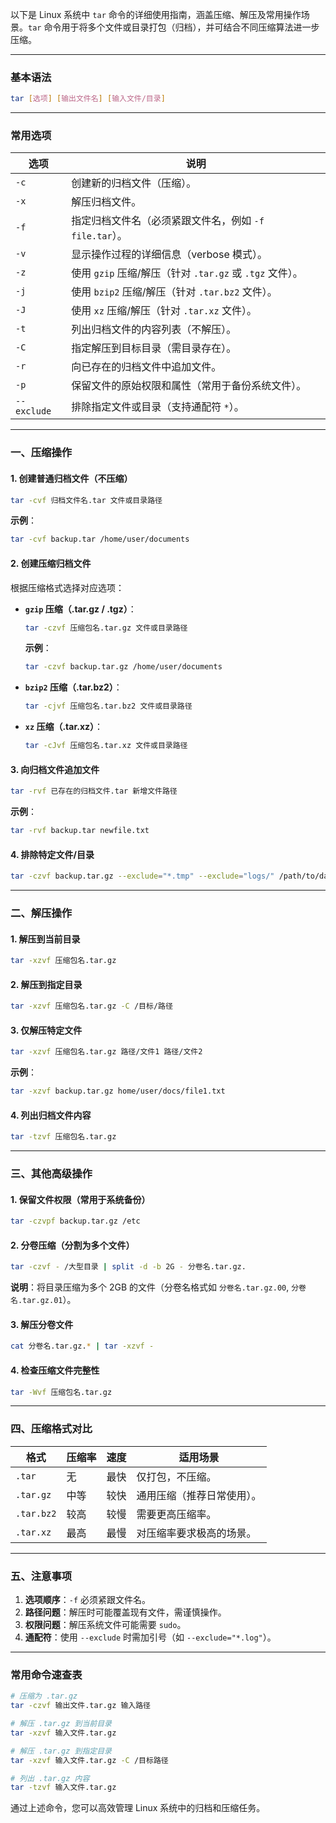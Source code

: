 以下是 Linux 系统中 `tar` 命令的详细使用指南，涵盖压缩、解压及常用操作场景。`tar` 命令用于将多个文件或目录打包（归档），并可结合不同压缩算法进一步压缩。

---

### **基本语法**
```bash
tar [选项] [输出文件名] [输入文件/目录]
```

---

### **常用选项**
| 选项 | 说明                                                                 |
|------|--------------------------------------------------------------------|
| `-c` | 创建新的归档文件（压缩）。                                               |
| `-x` | 解压归档文件。                                                         |
| `-f` | 指定归档文件名（必须紧跟文件名，例如 `-f file.tar`）。                   |
| `-v` | 显示操作过程的详细信息（verbose 模式）。                                 |
| `-z` | 使用 `gzip` 压缩/解压（针对 `.tar.gz` 或 `.tgz` 文件）。                |
| `-j` | 使用 `bzip2` 压缩/解压（针对 `.tar.bz2` 文件）。                        |
| `-J` | 使用 `xz` 压缩/解压（针对 `.tar.xz` 文件）。                            |
| `-t` | 列出归档文件的内容列表（不解压）。                                       |
| `-C` | 指定解压到目标目录（需目录存在）。                                       |
| `-r` | 向已存在的归档文件中追加文件。                                           |
| `-p` | 保留文件的原始权限和属性（常用于备份系统文件）。                          |
| `--exclude` | 排除指定文件或目录（支持通配符 `*`）。                                   |

---

### **一、压缩操作**
#### 1. 创建普通归档文件（不压缩）
```bash
tar -cvf 归档文件名.tar 文件或目录路径
```
**示例**：
```bash
tar -cvf backup.tar /home/user/documents
```

#### 2. 创建压缩归档文件
根据压缩格式选择对应选项：
- **`gzip` 压缩（.tar.gz / .tgz）**：
  ```bash
  tar -czvf 压缩包名.tar.gz 文件或目录路径
  ```
  **示例**：
  ```bash
  tar -czvf backup.tar.gz /home/user/documents
  ```

- **`bzip2` 压缩（.tar.bz2）**：
  ```bash
  tar -cjvf 压缩包名.tar.bz2 文件或目录路径
  ```

- **`xz` 压缩（.tar.xz）**：
  ```bash
  tar -cJvf 压缩包名.tar.xz 文件或目录路径
  ```

#### 3. 向归档文件追加文件
```bash
tar -rvf 已存在的归档文件.tar 新增文件路径
```
**示例**：
```bash
tar -rvf backup.tar newfile.txt
```

#### 4. 排除特定文件/目录
```bash
tar -czvf backup.tar.gz --exclude="*.tmp" --exclude="logs/" /path/to/data
```

---

### **二、解压操作**
#### 1. 解压到当前目录
```bash
tar -xzvf 压缩包名.tar.gz
```

#### 2. 解压到指定目录
```bash
tar -xzvf 压缩包名.tar.gz -C /目标/路径
```

#### 3. 仅解压特定文件
```bash
tar -xzvf 压缩包名.tar.gz 路径/文件1 路径/文件2
```
**示例**：
```bash
tar -xzvf backup.tar.gz home/user/docs/file1.txt
```

#### 4. 列出归档文件内容
```bash
tar -tzvf 压缩包名.tar.gz
```

---

### **三、其他高级操作**
#### 1. 保留文件权限（常用于系统备份）
```bash
tar -czvpf backup.tar.gz /etc
```

#### 2. 分卷压缩（分割为多个文件）
```bash
tar -czvf - /大型目录 | split -d -b 2G - 分卷名.tar.gz.
```
**说明**：将目录压缩为多个 2GB 的文件（分卷名格式如 `分卷名.tar.gz.00`, `分卷名.tar.gz.01`）。

#### 3. 解压分卷文件
```bash
cat 分卷名.tar.gz.* | tar -xzvf -
```

#### 4. 检查压缩文件完整性
```bash
tar -Wvf 压缩包名.tar.gz
```

---

### **四、压缩格式对比**
| 格式      | 压缩率 | 速度   | 适用场景                     |
|-----------|--------|--------|----------------------------|
| `.tar`    | 无     | 最快   | 仅打包，不压缩。             |
| `.tar.gz` | 中等   | 较快   | 通用压缩（推荐日常使用）。    |
| `.tar.bz2`| 较高   | 较慢   | 需要更高压缩率。             |
| `.tar.xz` | 最高   | 最慢   | 对压缩率要求极高的场景。      |

---

### **五、注意事项**
1. **选项顺序**：`-f` 必须紧跟文件名。
2. **路径问题**：解压时可能覆盖现有文件，需谨慎操作。
3. **权限问题**：解压系统文件可能需要 `sudo`。
4. **通配符**：使用 `--exclude` 时需加引号（如 `--exclude="*.log"`）。

---

### **常用命令速查表**
```bash
# 压缩为 .tar.gz
tar -czvf 输出文件.tar.gz 输入路径

# 解压 .tar.gz 到当前目录
tar -xzvf 输入文件.tar.gz

# 解压 .tar.gz 到指定目录
tar -xzvf 输入文件.tar.gz -C /目标路径

# 列出 .tar.gz 内容
tar -tzvf 输入文件.tar.gz
```

通过上述命令，您可以高效管理 Linux 系统中的归档和压缩任务。